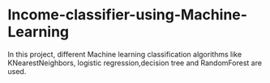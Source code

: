# Income-classifier-using-Machine-Learning
In this project, different Machine learning classification algorithms like KNearestNeighbors, logistic regression,decision tree and RandomForest are used.
